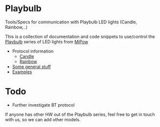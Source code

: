 # Playbulb
Tools/Specs for communication with Playbulb LED lights (Candle, Rainbow,..)

This is a collection of documentation and code snippets to use/control the [Playbulb](http://www.playbulb.com/en/index.html)
series of LED lights from [MiPow](http://www.mipow.com/en/index.html)

* Protocol information
  * [Candle](protocols/candle.md)
  * [Rainbow](protocols/rainbow.md)
* [Some general stuff](General.md)
* [Examples](Examples.md)

# Todo

* Further investigate BT protocol

If anyone has other HW out of the Playbulb series, feel free to get in touch with us, so we can add other models.